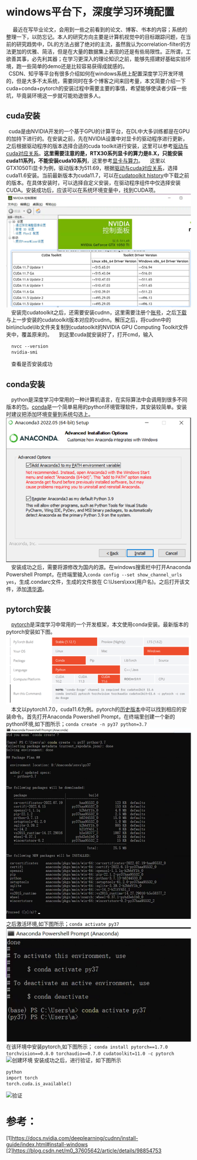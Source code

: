 # windows平台下，深度学习环境配置

&emsp; 最近在写毕业论文，会用到一些之前看到的论文、博客、书本的内容；系统的整理一下，以防忘记。本人的研究方向主要是计算机视觉中的目标跟踪问题，在当前的研究趋势中，DL的方法占据了绝对的主流，虽然我认为correlation-filter的方法更加的优雅、简洁，但是在大量的数据集上表现的还是有些局限性。正所谓，工欲善其事，必先利其器；在学习更深入的理论知识之前，能够先搭建好基础实验环境，跑一些简单的demo还是比较容易获得成就感的。  
&ensp;CSDN、知乎等平台有很多介绍如何在windows系统上配置深度学习开发环境的，但是大多不太系统，需要同时在多个博客之间来回考量，本文简要介绍一下cuda+conda+pytorch的安装过程中需要主要的事情，希望能够使读者少踩一些坑，毕竟装环境这一步就可能劝退很多人。

## cuda安装  

&ensp;cuda是由NVIDIA开发的一个基于GPU的计算平台，在DL中大多训练都是在GPU的加持下进行的。在安装之前，先在NVIDIA设置中对显卡的驱动程序进行更新，之后根据驱动程序的版本选择合适的cuda toolkit进行安装，这里可以参考[驱动与cuda对应关系]( https://docs.nvidia.com/cuda/cuda-toolkit-release-notes/index.html)。**这里需要注意的是，RTX30系列显卡的算力是8.X，只能安装cuda11系列，不能安装cuda10系列**，这里参考[显卡与算力](https://developer.nvidia.com/cuda-gpus#compute)。
&emsp;这里以GTX1050Ti显卡为例，驱动版本为511.69，根据[驱动与cuda对应关系]( https://docs.nvidia.com/cuda/cuda-toolkit-release-notes/index.html)，选择cuda11.6安装。当前最新版本为cuda11.7，可以在[cudatoolkit history](https://developer.nvidia.com/cuda-toolkit-archive)中下载之前的版本。在具体安装时，可以选择自定义安装，在驱动程序组件中仅选择安装CUDA。安装成功后，应该可以在系统环境变量中，找到CUDA项。![显卡驱动与cudatoolkit对应关系]( https://raw.githubusercontent.com/kblittle/blog/main/img/cudatoolkit-driver-version-20220911.png)
&emsp;安装完cudatoolkit之后，还需要安装cudnn，这里需要注册个[账号](https://developer.nvidia.com/rdp/cudnn-download)，之后[下载](https://developer.nvidia.com/rdp/cudnn-archive)与上一步安装的cudatoolkit版本对应的cudnn。解压之后，将cudnn中的bin\include\lib文件夹复制到cudatoolkit的NVIDIA GPU Computing Toolkit文件夹中，覆盖原来的。
&emsp;到这里cuda就安装好了，打开cmd，输入  

      nvcc --version
      nvidia-smi
&emsp;查看是否安装成功

## conda安装
&emsp;python是深度学习中常用的一种计算机语言，在实际算法中会调用到很多不同版本的包。[conda](https://www.anaconda.com/)是一个简单易用的python环境管理软件，其安装较简单。安装时建议把添加环境变量到系统勾选上。![添加环境变量到系统](https://raw.githubusercontent.com/kblittle/blog/main/img/condasetup-1-20220911.png)
&emsp;安装成功之后，需要将源修改为国内的源。在windows搜索栏中打开Anaconda Powershell Prompt，在终端里输入```conda config --set show_channel_urls yes```，生成.condarc文件，生成的文件放在 C:\Users\xxx(用户名)。之后打开该文件，添加[清华源](https://mirror.tuna.tsinghua.edu.cn/help/anaconda/)。

## pytorch安装
&emsp;[pytorch](https://pytorch.org/get-started/locally/)是深度学习中常用的一个开发框架，本文使用conda安装。最新版本的pytorch安装如下图。![pytorch安装](https://raw.githubusercontent.com/kblittle/blog/main/img/pytorch-1-20220911.png)
&emsp;本文以pytorch1.7.0，cuda11.6为例。pytorch的[历史版本](https://pytorch.org/get-started/previous-versions/)中可以找到相应的安装命令。首先打开Anaconda Powershell Prompt，在终端里创建一个新的python环境,如下图所示；```conda create -n py37 python=3.7```![创建环境](https://raw.githubusercontent.com/kblittle/blog/main/img/python-env-1-20220911.png)之后激活环境,如下图所示；```conda activate py37```![激活环境](https://raw.githubusercontent.com/kblittle/blog/main/img/python-env-activate-1-20220911.png)在该环境中安装pytorch,如下图所示；
```conda install pytorch==1.7.0 torchvision==0.8.0 torchaudio==0.7.0 cudatoolkit=11.0 -c pytorch```![创建环境](https://raw.githubusercontent.com/kblittle/blog/main/img/pytorch-python-install-1-20220911.png)
安装成功之后，进行验证，如下图所示

    python
    import torch
    torch.cuda.is_available()
![验证](https://raw.githubusercontent.com/kblittle/blog/main/img/pytorch-python-verification-1-20220911.png)




# 参考：
[1]https://docs.nvidia.com/deeplearning/cudnn/install-guide/index.html#install-windows
[2]https://blog.csdn.net/m0_37605642/article/details/98854753

